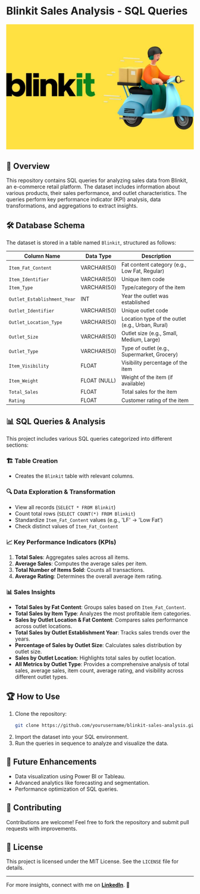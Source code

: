 # Blinkit Sales Analysis - SQL Queries
![](https://github.com/dasarijashwanth/BLINKIT-Analysis-SQL/blob/main/logo.png)

## 📌 Overview
This repository contains SQL queries for analyzing sales data from Blinkit, an e-commerce retail platform. The dataset includes information about various products, their sales performance, and outlet characteristics. The queries perform key performance indicator (KPI) analysis, data transformations, and aggregations to extract insights.

## 🛠️ Database Schema
The dataset is stored in a table named `Blinkit`, structured as follows:

| Column Name                | Data Type       | Description |
|----------------------------|----------------|-------------|
| `Item_Fat_Content`         | VARCHAR(50)    | Fat content category (e.g., Low Fat, Regular) |
| `Item_Identifier`          | VARCHAR(50)    | Unique item code |
| `Item_Type`                | VARCHAR(50)    | Type/category of the item |
| `Outlet_Establishment_Year`| INT            | Year the outlet was established |
| `Outlet_Identifier`        | VARCHAR(50)    | Unique outlet code |
| `Outlet_Location_Type`     | VARCHAR(50)    | Location type of the outlet (e.g., Urban, Rural) |
| `Outlet_Size`              | VARCHAR(50)    | Outlet size (e.g., Small, Medium, Large) |
| `Outlet_Type`              | VARCHAR(50)    | Type of outlet (e.g., Supermarket, Grocery) |
| `Item_Visibility`          | FLOAT          | Visibility percentage of the item |
| `Item_Weight`              | FLOAT (NULL)   | Weight of the item (if available) |
| `Total_Sales`              | FLOAT          | Total sales for the item |
| `Rating`                   | FLOAT          | Customer rating of the item |

## 📊 SQL Queries & Analysis
This project includes various SQL queries categorized into different sections:

### 🏗️ Table Creation
- Creates the `Blinkit` table with relevant columns.

### 🔍 Data Exploration & Transformation
- View all records (`SELECT * FROM Blinkit`)
- Count total rows (`SELECT COUNT(*) FROM Blinkit`)
- Standardize `Item_Fat_Content` values (e.g., 'LF' → 'Low Fat')
- Check distinct values of `Item_Fat_Content`

### 📈 Key Performance Indicators (KPIs)
1. **Total Sales**: Aggregates sales across all items.
2. **Average Sales**: Computes the average sales per item.
3. **Total Number of Items Sold**: Counts all transactions.
4. **Average Rating**: Determines the overall average item rating.

### 📊 Sales Insights
- **Total Sales by Fat Content**: Groups sales based on `Item_Fat_Content`.
- **Total Sales by Item Type**: Analyzes the most profitable item categories.
- **Sales by Outlet Location & Fat Content**: Compares sales performance across outlet locations.
- **Total Sales by Outlet Establishment Year**: Tracks sales trends over the years.
- **Percentage of Sales by Outlet Size**: Calculates sales distribution by outlet size.
- **Sales by Outlet Location**: Highlights total sales by outlet location.
- **All Metrics by Outlet Type**: Provides a comprehensive analysis of total sales, average sales, item count, average rating, and visibility across different outlet types.

## 🏆 How to Use
1. Clone the repository:
   ```sh
   git clone https://github.com/yourusername/blinkit-sales-analysis.git
   ```
2. Import the dataset into your SQL environment.
3. Run the queries in sequence to analyze and visualize the data.

## 📌 Future Enhancements
- Data visualization using Power BI or Tableau.
- Advanced analytics like forecasting and segmentation.
- Performance optimization of SQL queries.

## 🤝 Contributing
Contributions are welcome! Feel free to fork the repository and submit pull requests with improvements.

## 📜 License
This project is licensed under the MIT License. See the `LICENSE` file for details.

---
For more insights, connect with me on **[LinkedIn](https://www.linkedin.com/in/jashwanthdasari2001/)**. 🚀

